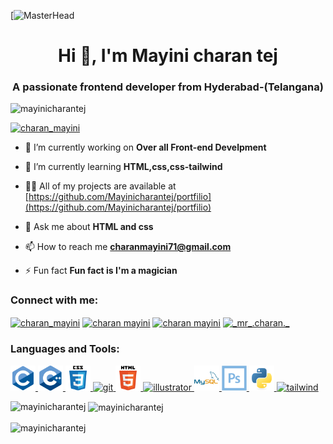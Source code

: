 [![MasterHead](https://globaleducation.s3.ap-south-1.amazonaws.com/globaledu/gif/front-end-development.gif)
<h1 align="center">Hi 👋, I'm Mayini charan tej</h1>
<h3 align="center">A passionate frontend developer from Hyderabad-(Telangana)</h3>

<p align="left"> <img src="https://komarev.com/ghpvc/?username=mayinicharantej&label=Profile%20views&color=0e75b6&style=flat" alt="mayinicharantej" /> </p>

<p align="left"> <a href="https://twitter.com/charan_mayini" target="blank"><img src="https://img.shields.io/twitter/follow/charan_mayini?logo=twitter&style=for-the-badge" alt="charan_mayini" /></a> </p>

- 🔭 I’m currently working on **Over all Front-end Develpment**

- 🌱 I’m currently learning **HTML,css,css-tailwind**

- 👨‍💻 All of my projects are available at [https://github.com/Mayinicharantej/portfilio](https://github.com/Mayinicharantej/portfilio)

- 💬 Ask me about **HTML and css**

- 📫 How to reach me **charanmayini71@gmail.com**

- ⚡ Fun fact **Fun fact is I'm a magician**

<h3 align="left">Connect with me:</h3>
<p align="left">
<a href="https://twitter.com/charan_mayini" target="blank"><img align="center" src="https://raw.githubusercontent.com/rahuldkjain/github-profile-readme-generator/master/src/images/icons/Social/twitter.svg" alt="charan_mayini" height="30" width="40" /></a>
<a href="https://linkedin.com/in/charan mayini" target="blank"><img align="center" src="https://raw.githubusercontent.com/rahuldkjain/github-profile-readme-generator/master/src/images/icons/Social/linked-in-alt.svg" alt="charan mayini" height="30" width="40" /></a>
<a href="https://fb.com/charan mayini" target="blank"><img align="center" src="https://raw.githubusercontent.com/rahuldkjain/github-profile-readme-generator/master/src/images/icons/Social/facebook.svg" alt="charan mayini" height="30" width="40" /></a>
<a href="https://instagram.com/_mr_.charan._" target="blank"><img align="center" src="https://raw.githubusercontent.com/rahuldkjain/github-profile-readme-generator/master/src/images/icons/Social/instagram.svg" alt="_mr_.charan._" height="30" width="40" /></a>
</p>

<h3 align="left">Languages and Tools:</h3>
<p align="left"> <a href="https://www.cprogramming.com/" target="_blank" rel="noreferrer"> <img src="https://raw.githubusercontent.com/devicons/devicon/master/icons/c/c-original.svg" alt="c" width="40" height="40"/> </a> <a href="https://www.w3schools.com/cpp/" target="_blank" rel="noreferrer"> <img src="https://raw.githubusercontent.com/devicons/devicon/master/icons/cplusplus/cplusplus-original.svg" alt="cplusplus" width="40" height="40"/> </a> <a href="https://www.w3schools.com/css/" target="_blank" rel="noreferrer"> <img src="https://raw.githubusercontent.com/devicons/devicon/master/icons/css3/css3-original-wordmark.svg" alt="css3" width="40" height="40"/> </a> <a href="https://git-scm.com/" target="_blank" rel="noreferrer"> <img src="https://www.vectorlogo.zone/logos/git-scm/git-scm-icon.svg" alt="git" width="40" height="40"/> </a> <a href="https://www.w3.org/html/" target="_blank" rel="noreferrer"> <img src="https://raw.githubusercontent.com/devicons/devicon/master/icons/html5/html5-original-wordmark.svg" alt="html5" width="40" height="40"/> </a> <a href="https://www.adobe.com/in/products/illustrator.html" target="_blank" rel="noreferrer"> <img src="https://www.vectorlogo.zone/logos/adobe_illustrator/adobe_illustrator-icon.svg" alt="illustrator" width="40" height="40"/> </a> <a href="https://www.mysql.com/" target="_blank" rel="noreferrer"> <img src="https://raw.githubusercontent.com/devicons/devicon/master/icons/mysql/mysql-original-wordmark.svg" alt="mysql" width="40" height="40"/> </a> <a href="https://www.photoshop.com/en" target="_blank" rel="noreferrer"> <img src="https://raw.githubusercontent.com/devicons/devicon/master/icons/photoshop/photoshop-line.svg" alt="photoshop" width="40" height="40"/> </a> <a href="https://www.python.org" target="_blank" rel="noreferrer"> <img src="https://raw.githubusercontent.com/devicons/devicon/master/icons/python/python-original.svg" alt="python" width="40" height="40"/> </a> <a href="https://tailwindcss.com/" target="_blank" rel="noreferrer"> <img src="https://www.vectorlogo.zone/logos/tailwindcss/tailwindcss-icon.svg" alt="tailwind" width="40" height="40"/> </a> </p>

<p><img align="left" src="https://github-readme-stats.vercel.app/api/top-langs?username=mayinicharantej&show_icons=true&locale=en&layout=compact" alt="mayinicharantej" /></p>

<p>&nbsp;<img align="center" src="https://github-readme-stats.vercel.app/api?username=mayinicharantej&show_icons=true&locale=en" alt="mayinicharantej" /></p>

<p><img align="center" src="https://github-readme-streak-stats.herokuapp.com/?user=mayinicharantej&" alt="mayinicharantej" /></p>
